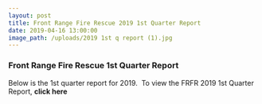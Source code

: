 ```yaml
---
layout: post
title: Front Range Fire Rescue 2019 1st Quarter Report
date: 2019-04-16 13:00:00
image_path: /uploads/2019 1st q report (1).jpg
---
```


### Front Range Fire Rescue 1st Quarter Report

Below is the 1st quarter report for 2019.&nbsp; To view the FRFR 2019 1st Quarter Report, **click here**

&nbsp;

&nbsp;